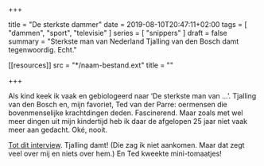 +++

title = "De sterkste dammer"
date = 2019-08-10T20:47:11+02:00 
tags = [ "dammen", "sport", "televisie" ] 
series = [ "snippers" ] 
draft = false
summary = "Sterkste man van Nederland Tjalling van den Bosch damt tegenwoordig. Echt."

[[resources]]
  src = "*/naam-bestand.ext"
  title = ""


+++

Als kind keek ik vaak en gebiologeerd naar ‘De sterkste man van …’. Tjalling van den Bosch en, mijn favoriet, Ted van der Parre: oermensen die bovenmenselijke krachtdingen deden. Fascinerend. Maar zoals met wel meer dingen uit mijn kindertijd heb ik daar de afgelopen 25 jaar niet vaak meer aan gedacht. Oké, nooit. 

[Tot dit interview](https://nos.nl/l/2297055). Tjalling damt! (Die zag ik niet aankomen. Maar dat zegt veel over mij en niets over hem.) En Ted kweekte mini-tomaatjes!